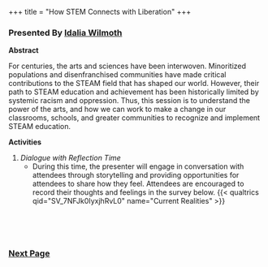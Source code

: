 +++
title = "How STEM Connects with Liberation"
+++

### Presented By [Idalia Wilmoth](https://dehsi2022.netlify.app/background/meettheteam/#idalia-t-wilmoth)

**Abstract**

For centuries, the arts and sciences have been interwoven. Minoritized populations and disenfranchised communities have made critical contributions to the STEAM field that has shaped our world. However, their path to STEAM education and achievement has been historically limited by systemic racism and oppression. Thus, this session is to understand the power of the arts, and how we can work to make a change in our classrooms, schools, and greater communities to recognize and implement STEAM education.

**Activities**
1. *Dialogue with Reflection Time*
	* During this time, the presenter will engage in conversation with attendees through storytelling and providing opportunities for attendees to share how they feel. Attendees are encouraged to record their thoughts and feelings in the survey below.
	{{< qualtrics qid="SV_7NFJk0IyxjhRvL0" name="Current Realities" >}}
 
&nbsp;
 
&nbsp;
 
### [Next Page](https://dehsi2022.netlify.app/session9/)